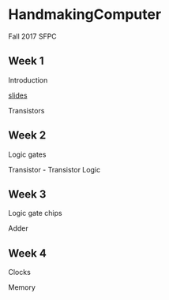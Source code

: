 # HandmakingComputer
Fall 2017 SFPC

## Week 1 

Introduction

[slides](https://docs.google.com/presentation/d/1-Y9PXBbuHRLwXzZKmKWxLIEFsS-AnW5iURUlkv2AGfk/edit?usp=sharing) 

Transistors

## Week 2 

Logic gates 

Transistor - Transistor Logic 

## Week 3

Logic gate chips 

Adder 

## Week 4 

Clocks 

Memory 
